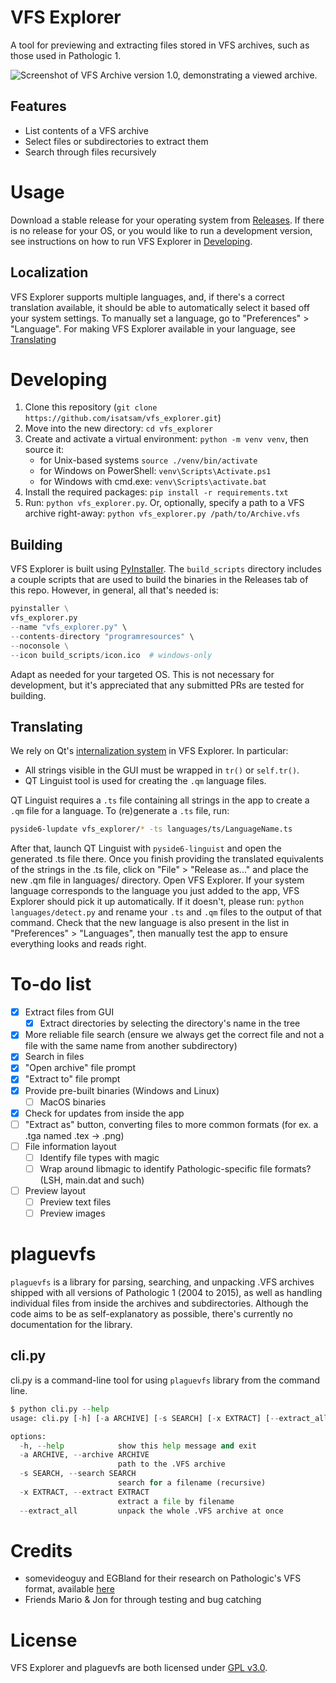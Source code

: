 # VFS Explorer
A tool for previewing and extracting files stored in VFS archives, such as those used in Pathologic 1.

![Screenshot of VFS Archive version 1.0, demonstrating a viewed archive.](./screenshot_1.0.png)

## Features
- List contents of a VFS archive
- Select files or subdirectories to extract them
- Search through files recursively

# Usage
Download a stable release for your operating system from [Releases](https://github.com/isatsam/vfs_explorer/releases/latest).
If there is no release for your OS, or you would like to run a development version, see instructions on how to run VFS Explorer in [Developing](#Developing).

## Localization
VFS Explorer supports multiple languages, and, if there's a correct translation available, it should be able to automatically select it based off
your system settings. To manually set a language, go to "Preferences" > "Language". For making VFS Explorer available in your language, see [Translating](#Translating)

# Developing
1. Clone this repository (`git clone https://github.com/isatsam/vfs_explorer.git`)
2. Move into the new directory: `cd vfs_explorer`
3. Create and activate a virtual environment: `python -m venv venv`, then source it:
   - for Unix-based systems `source ./venv/bin/activate`
   - for Windows on PowerShell: `venv\Scripts\Activate.ps1`
   - for Windows with cmd.exe: `venv\Scripts\activate.bat`
5. Install the required packages: `pip install -r requirements.txt`
6. Run: `python vfs_explorer.py`. Or, optionally, specify a path to a VFS archive right-away: `python vfs_explorer.py /path/to/Archive.vfs`

## Building
VFS Explorer is built using [PyInstaller](https://pyinstaller.org/en/stable/).
The `build_scripts` directory includes a couple scripts that are used to build the binaries in the
Releases tab of this repo. However, in general, all that's needed is:
```py
pyinstaller \
vfs_explorer.py
--name "vfs_explorer.py" \
--contents-directory "programresources" \
--noconsole \
--icon build_scripts/icon.ico  # windows-only
```
Adapt as needed for your targeted OS.
This is not necessary for development, but it's appreciated that any submitted PRs are tested for building.

## Translating
We rely on Qt's [internalization system](https://doc.qt.io/qtforpython-6/tutorials/basictutorial/translations.html) in VFS Explorer. In particular:
  - All strings visible in the GUI must be wrapped in `tr()` or `self.tr()`.
  - QT Linguist tool is used for creating the `.qm` language files.

QT Linguist requires a `.ts` file containing all strings in the app to create a `.qm` file for a language. To (re)generate a `.ts` file, run:
```sh
pyside6-lupdate vfs_explorer/* -ts languages/ts/LanguageName.ts
```
After that, launch QT Linguist with `pyside6-linguist` and open the generated .ts file there. Once you finish providing the translated equivalents of
the strings in the .ts file, click on "File" > "Release as..." and place the new .qm file in languages/ directory.
Open VFS Explorer. If your system language corresponds to the language you just added to the app, VFS Explorer should pick it up automatically. If it doesn't,
please run: `python languages/detect.py` and rename your `.ts` and `.qm` files to the output of that command.
Check that the new language is also present in the list in "Preferences" > "Languages", then manually test the app to ensure everything looks and reads right.

# To-do list
- [X] Extract files from GUI
  - [x] Extract directories by selecting the directory's name in the tree
- [X] More reliable file search (ensure we always get the correct file and not a file with the same name from another subdirectory)
- [X] Search in files
- [X] "Open archive" file prompt
- [X] "Extract to" file prompt
- [X] Provide pre-built binaries (Windows and Linux)
    - [ ] MacOS binaries
- [X] Check for updates from inside the app
- [ ] "Extract as" button, converting files to more common formats (for ex. a .tga named .tex -> .png)
- [ ] File information layout
  - [ ] Identify file types with magic
  - [ ] Wrap around libmagic to identify Pathologic-specific file formats? (LSH, main.dat and such)
- [ ] Preview layout
  - [ ] Preview text files
  - [ ] Preview images

# plaguevfs
`plaguevfs` is a library for parsing, searching, and unpacking .VFS archives shipped with all versions of Pathologic 1
(2004 to 2015), as well as handling individual files from inside the archives and subdirectories.
Although the code aims to be as self-explanatory as possible, there's currently no documentation for the library.
## cli.py
cli.py is a command-line tool for using `plaguevfs` library from the command line.
```py
$ python cli.py --help
usage: cli.py [-h] [-a ARCHIVE] [-s SEARCH] [-x EXTRACT] [--extract_all]

options:
  -h, --help            show this help message and exit
  -a ARCHIVE, --archive ARCHIVE
                        path to the .VFS archive
  -s SEARCH, --search SEARCH
                        search for a filename (recursive)
  -x EXTRACT, --extract EXTRACT
                        extract a file by filename
  --extract_all         unpack the whole .VFS archive at once
```

# Credits
- somevideoguy and EGBland for their research on Pathologic's VFS format, available [here](https://github.com/somevideoguy/pathologic)
- Friends Mario & Jon for through testing and bug catching

# License
VFS Explorer and plaguevfs are both licensed under [GPL v3.0](./COPYING).
